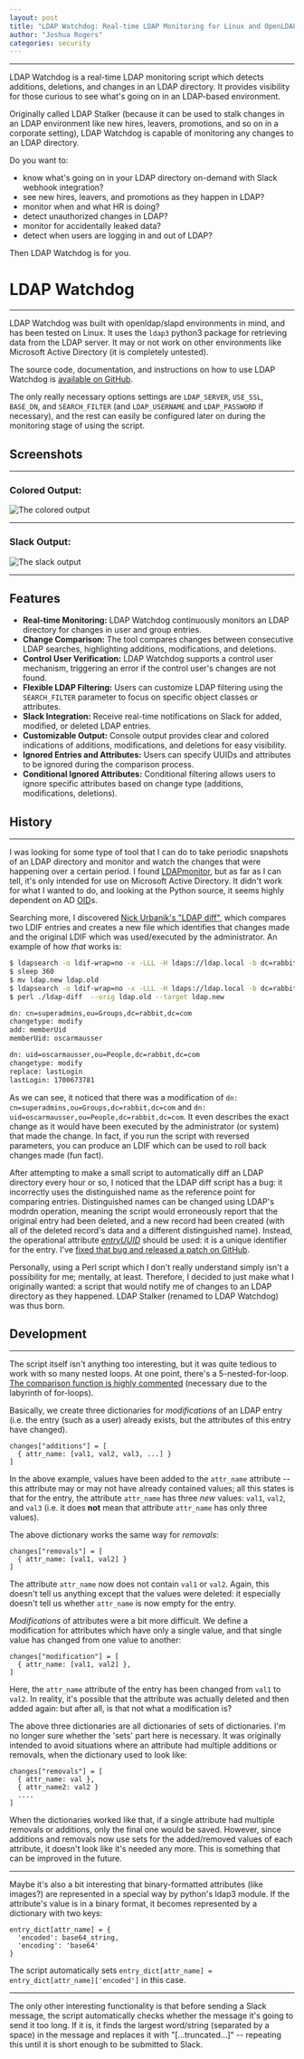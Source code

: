 ```yaml
---
layout: post
title: "LDAP Watchdog: Real-time LDAP Monitoring for Linux and OpenLDAP"
author: "Joshua Rogers"
categories: security
---
```


---

LDAP Watchdog is a real-time LDAP monitoring script which detects additions, deletions, and changes in an LDAP directory. It provides visibility for those curious to see what's going on in an LDAP-based environment.

Originally called LDAP Stalker (because it can be used to stalk changes in an LDAP environment like new hires, leavers, promotions, and so on in a corporate setting), LDAP Watchdog is capable of monitoring any changes to an LDAP directory.

Do you want to:

- know what's going on in your LDAP directory on-demand with Slack webhook integration?
- see new hires, leavers, and promotions as they happen in LDAP?
- monitor when and what HR is doing?
- detect unauthorized changes in LDAP?
- monitor for accidentally leaked data?
- detect when users are logging in and out of LDAP?

Then LDAP Watchdog is for you.

# LDAP Watchdog

---

LDAP Watchdog was built with openldap/slapd environments in mind, and has been tested on Linux. It uses the `ldap3` python3 package for retrieving data from the LDAP server. It may or not work on other environments like Microsoft Active Directory (it is completely untested).

The source code, documentation, and instructions on how to use LDAP Watchdog is [available on GitHub](https://github.com/MegaManSec/LDAP-Monitoring-Watchdog).

The only really necessary options settings are `LDAP_SERVER`, `USE_SSL`, `BASE_DN`, and `SEARCH_FILTER` (and `LDAP_USERNAME` and `LDAP_PASSWORD` if necessary), and the rest can easily be configured later on during the monitoring stage of using the script.



## Screenshots

---

### Colored Output:

![The colored output](https://raw.githubusercontent.com/MegaManSec/LDAP-Monitoring-Watchdog/main/example.png)

---

### Slack Output:

![The slack output](https://raw.githubusercontent.com/MegaManSec/LDAP-Monitoring-Watchdog/main/example-slack.png)

---

## Features

- **Real-time Monitoring:** LDAP Watchdog continuously monitors an LDAP directory for changes in user and group entries.
- **Change Comparison:** The tool compares changes between consecutive LDAP searches, highlighting additions, modifications, and deletions.
- **Control User Verification:** LDAP Watchdog supports a control user mechanism, triggering an error if the control user's changes are not found.
- **Flexible LDAP Filtering:** Users can customize LDAP filtering using the `SEARCH_FILTER` parameter to focus on specific object classes or attributes.
- **Slack Integration:** Receive real-time notifications on Slack for added, modified, or deleted LDAP entries.
- **Customizable Output:** Console output provides clear and colored indications of additions, modifications, and deletions for easy visibility.
- **Ignored Entries and Attributes:** Users can specify UUIDs and attributes to be ignored during the comparison process.
- **Conditional Ignored Attributes:** Conditional filtering allows users to ignore specific attributes based on change type (additions, modifications, deletions).

## History

---

I was looking for some type of tool that I can do to take periodic snapshots of an LDAP directory and monitor and watch the changes that were happening over a certain period. I found [LDAPmonitor](https://github.com/p0dalirius/LDAPmonitor), but as far as I can tell, it's only intended for use on Microsoft Active Directory. It didn't work for what I wanted to do, and looking at the Python source, it seems highly dependent on AD [OID](https://ldap.com/ldap-oid-reference-guide/)s.

Searching more, I discovered [Nick Urbanik's "LDAP diff"](https://nicku.org/software/), which compares two LDIF entries and creates a new file which identifies that changes made and the original LDIF which was used/executed by the administrator. An example of how _that_ works is:

```bash
$ ldapsearch -o ldif-wrap=no -x -LLL -H ldaps://ldap.local -b dc=rabbit,dc=com '(&(|(objectClass=inetOrgPerson)(objectClass=groupOfNames)))' '*' '+' > ldap.new
$ sleep 360
$ mv ldap.new ldap.old
$ ldapsearch -o ldif-wrap=no -x -LLL -H ldaps://ldap.local -b dc=rabbit,dc=com '(&(|(objectClass=inetOrgPerson)(objectClass=groupOfNames)))' '*' '+' > ldap.new
$ perl ./ldap-diff  --orig ldap.old --target ldap.new

dn: cn=superadmins,ou=Groups,dc=rabbit,dc=com
changetype: modify
add: memberUid
memberUid: oscarmausser

dn: uid=oscarmausser,ou=People,dc=rabbit,dc=com
changetype: modify
replace: lastLogin
lastLogin: 1700673781
```

As we can see, it noticed that there was a modification of `dn: cn=superadmins,ou=Groups,dc=rabbit,dc=com` and `dn: uid=oscarmausser,ou=People,dc=rabbit,dc=com`. It even describes the exact change as it would have been executed by the administrator (or system) that made the change. In fact, if you run the script with reversed parameters, you can produce an LDIF which can be used to roll back changes made (fun fact).

After attempting to make a small script to automatically diff an LDAP directory every hour or so, I noticed that the LDAP diff script has a bug: it incorrectly uses the distinguished name as the reference point for comparing entries. Distinguished names can be changed using LDAP's modrdn operation, meaning the script would erroneously report that the original entry had been deleted, and a new record had been created (with all of the deleted record's data and a different distinguished name). Instead, the operational attribute [_entryUUID_](https://joshua.hu/tracking-secret-ldap-login-times-with-modifytimestamp-heuristics) should be used: it is a unique identifier for the entry. I've [fixed that bug and released a patch on GitHub](https://github.com/MegaManSec/ldap-diff/commit/5949d8fe5cc1a48cc6e162c265f156b3f95cd93a).

Personally, using a Perl script which I don't really understand simply isn't a possibility for me; mentally, at least. Therefore, I decided to just make what I originally wanted: a script that would notify me of changes to an LDAP directory as they happened. LDAP Stalker (renamed to LDAP Watchdog) was thus born.

## Development

---

The script itself isn't anything too interesting, but it was quite tedious to work with so many nested loops. At one point, there's a 5-nested-for-loop. [The comparison function is highly commented](https://github.com/MegaManSec/LDAP-Monitoring-Watchdog/blob/main/ldap-watchdog.py#L237) (necessary due to the labyrinth of for-loops).

Basically, we create three dictionaries for _modifications_ of an LDAP entry (i.e. the entry (such as a user) already exists, but the attributes of this entry have changed).

```
changes["additions"] = [
  { attr_name: [val1, val2, val3, ...] }
]
```

In the above example, values have been added to the  `attr_name` attribute -- this attribute may or may not have already contained values; all this states is that for the entry, the attribute `attr_name` has three _new_ values: `val1`, `val2`, and `val3` (i.e. it does __not__ mean that attribute `attr_name` has only three values).

The above dictionary works the same way for _removals_:

```
changes["removals"] = [
  { attr_name: [val1, val2] }
]
```

The attribute `attr_name` now does not contain `val1` or `val2`. Again, this doesn't tell us anything except that the values were deleted: it especially doesn't tell us whether `attr_name` is now empty for the entry.

_Modifications_ of attributes were a bit more difficult. We define a modification for attributes which have only a single value, and that single value has changed from one value to another:

```
changes["modification"] = [
  { attr_name: [val1, val2] },
]
```

Here, the `attr_name` attribute of the entry has been changed from `val1` to `val2`. In reality, it's possible that the attribute was actually deleted and then added again: but after all, is that not what a modification is?

The above three dictionaries are all dictionaries of sets of dictionaries. I'm no longer sure whether the 'sets' part here is necessary. It was originally intended to avoid situations where an attribute had multiple additions or removals, when the dictionary used to look like:

```
changes["removals"] = [
  { attr_name: val },
  { attr_name2: val2 }
  ....
]
```

When the dictionaries worked like that, if a single attribute had multiple removals or additions, only the final one would be saved. However, since additions and removals now use sets for the added/removed values of each attribute, it doesn't look like it's needed any more. This is something that can be improved in the future.

---

Maybe it's also a bit interesting that binary-formatted attributes (like images?) are represented in a special way by python's ldap3 module. If the attribute's value is in a binary format, it becomes represented by a dictionary with two keys: 

```
entry_dict[attr_name] = {
  'encoded': base64_string,
  'encoding': 'base64'
}
```

The script automatically sets `entry_dict[attr_name] = entry_dict[attr_name]['encoded']` in this case.

---

The only other interesting functionality is that before sending a Slack message, the script automatically checks whether the message it's going to send it too long. If it is, it finds the largest word/string (separated by a space) in the message and replaces it with "[...truncated...]" -- repeating this until it is short enough to be submitted to Slack.

